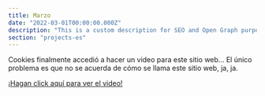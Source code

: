 ```yaml
---
title: Marzo
date: "2022-03-01T00:00:00.000Z"
description: "This is a custom description for SEO and Open Graph purposes, rather than the default generated excerpt. Simply add a description field to the frontmatter."
section: "projects-es"
---
```


Cookies finalmente accedió a hacer un video para este sitio web… El único problema es que no se acuerda de cómo se llama este sitio web, ja, ja.

[¡Hagan click aquí para ver el video!](https://youtu.be/8I1UchJSccQ)

